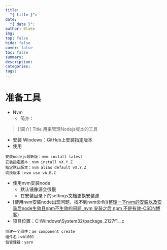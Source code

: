```yaml
---
title:
  "{ title }": 
date:
  "{ date }": 
author: Blake
img: 
top: false
hide: false
cover: false
toc: false
summary: 
description: 
categories: 
tags:
---
```

# 准备工具
- Nvm
	- 简介：
> [!简介] Title
> 用来管理Nodejs版本的工具

- 安装
Windows：GitHub上安装指定版本
- 使用
```
安装nodejs最新版：nvm install latest
安装指定版本：nvm install vX.Y.Z
指定默认版本：nvm alias default vX.Y.Z
切换版本：nvm use vA.B.C

```

- 使用nvm安装node
	- 默认镜像源会很慢
	- 在安装目录下的settings文档更换安装源
- [使用nvm安装node出现问题，找不到nvm命令]([整理一下nvm的安装以及安装后node生效且npm不生效的问题_nvm 安装之后 npm 不是有效-CSDN博客](https://blog.csdn.net/tuzi007a/article/details/123722455))
- 项目位置：C:\Windows\System32\package_2127f1__c

```
创建一个组件：ae component create
组件名：wbl001
包管理器：yarn

```